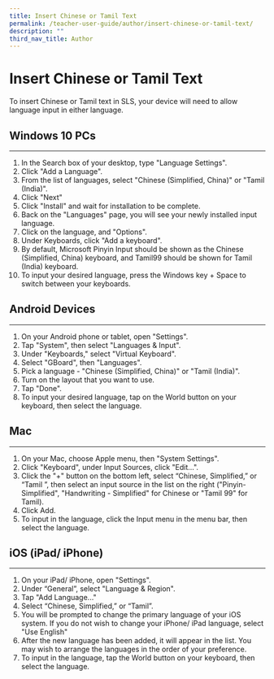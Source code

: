 ```yaml
---
title: Insert Chinese or Tamil Text
permalink: /teacher-user-guide/author/insert-chinese-or-tamil-text/
description: ""
third_nav_title: Author
---
```

<h1 id="insert-chinese-or-tamil-text">Insert Chinese or Tamil Text</h1>
<p>To insert Chinese or Tamil text in SLS, your device will need to allow language input in either language.</p>
<h2 id="-windows-10-pcs-"><strong>Windows 10 PCs</strong></h2>
<hr>
<ol>
<li>In the Search box of your desktop, type "Language Settings".</li>
<li>Click "Add a Language".</li>
<li>From the list of languages, select "Chinese (Simplified, China)" or "Tamil (India)".</li>
<li>Click "Next"</li>
<li>Click "Install" and wait for installation to be complete.</li>
<li>Back on the "Languages" page, you will see your newly installed input language.</li>
<li>Click on the language, and "Options".</li>
<li>Under Keyboards, click "Add a keyboard".</li>
<li>By default, Microsoft Pinyin Input should be shown as the Chinese (Simplified, China) keyboard, and Tamil99 should be shown for Tamil (India) keyboard.</li>
<li>To input your desired language, press the Windows key + Space to switch between your keyboards.</li>
</ol>
<h2 id="-android-devices-"><strong>Android Devices</strong></h2>
<hr>
<ol>
<li>On your Android phone or tablet, open "Settings".</li>
<li>Tap "System", then select "Languages &amp; Input".</li>
<li>Under "Keyboards," select "Virtual Keyboard".</li>
<li>Select "GBoard", then "Languages".</li>
<li>Pick a language - "Chinese (Simplified, China)" or "Tamil (India)".</li>
<li>Turn on the layout that you want to use.</li>
<li>Tap "Done".</li>
<li>To input your desired language, tap on the World button on your keyboard, then select the language.</li>
</ol>
<h2 id="-mac-"><strong>Mac</strong></h2>
<hr>
<ol>
<li>On your Mac, choose Apple menu, then "System Settings".</li>
<li>Click "Keyboard", under Input Sources, click "Edit…".</li>
<li>Click the "+" button on the bottom left, select “Chinese, Simplified,” or “Tamil ”, then select an input source in the list on the right ("Pinyin- Simplified", "Handwriting - Simplified" for Chinese or "Tamil 99" for Tamil).</li>
<li>Click Add.</li>
<li>To input in the language, click the Input menu in the menu bar, then select the language.</li>
</ol>
<h2 id="-ios-ipad-iphone-"><strong>iOS (iPad/ iPhone)</strong></h2>
<hr>
<ol>
<li>On your iPad/ iPhone, open "Settings".</li>
<li>Under “General”, select "Language &amp; Region".</li>
<li>Tap "Add Language..."</li>
<li>Select “Chinese, Simplified,” or “Tamil”.</li>
<li>You will be prompted to change the primary language of your iOS system. If you do not wish to change your iPhone/ iPad language, select "Use English"</li>
<li>After the new language has been added, it will appear in the list. You may wish to arrange the languages in the order of your preference.</li>
<li>To input in the language, tap the World button on your keyboard, then select the language.</li>
</ol>